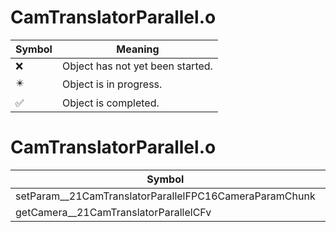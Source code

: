 # CamTranslatorParallel.o
| Symbol | Meaning 
| ------------- | ------------- 
| :x: | Object has not yet been started. 
| :eight_pointed_black_star: | Object is in progress. 
| :white_check_mark: | Object is completed. 


# CamTranslatorParallel.o
| Symbol | Decompiled? |
| ------------- | ------------- |
| setParam__21CamTranslatorParallelFPC16CameraParamChunk | :white_check_mark: |
| getCamera__21CamTranslatorParallelCFv | :white_check_mark: |
